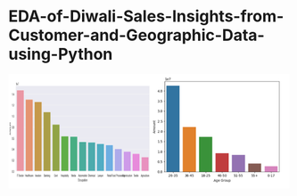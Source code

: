 # EDA-of-Diwali-Sales-Insights-from-Customer-and-Geographic-Data-using-Python
![alt text](https://github.com/myselfadib/EDA-of-Diwali-Sales-Insights-from-Customer-and-Geographic-Data-using-Python/blob/main/Diwali%20Sales%20EDA.png)
